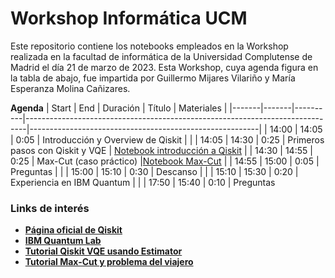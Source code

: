 # Workshop Informática UCM

Este repositorio contiene los notebooks empleados en la Workshop realizada en la facultad de informática de la Universidad Complutense de Madrid el día 21 de marzo de 2023. Esta Workshop, cuya agenda figura en la tabla de abajo, fue impartida por Guillermo Mijares Vilariño y María Esperanza Molina Cañizares.


**Agenda**
| Start | End   | Duración | Título                                                                       | Materiales                                              |
|-------|-------|----------|------------------------------------------------------------------------------|---------------------------------------------------------|
| 14:00 | 14:05 | 0:05     | Introducción y Overview de Qiskit                                            |                                                         |
| 14:05 | 14:30 | 0:25     | Primeros pasos con Qiskit y VQE                                              |       [Notebook introducción a Qiskit](Notebooks/Primeros_pasos_qiskit.ipynb)           |
| 14:30 | 14:55 | 0:25     | Max-Cut (caso práctico)                                                      |[Notebook Max-Cut](Notebooks/maxcut.ipynb)                         |
| 14:55 | 15:00 | 0:05     | Preguntas                                                                    |                                                         |
| 15:00 | 15:10 | 0:30     | Descanso                                                                     |                                                         |
| 15:10 | 15:30 | 0:20     | Experiencia en IBM Quantum                                                   |                                                         |
| 17:50 | 15:40 | 0:10     | Preguntas     


### Links de interés
- **[Página oficial de Qiskit](https://qiskit.org/)**
- **[IBM Quantum Lab](https://lab.quantum-computing.ibm.com)**
- **[Tutorial Qiskit VQE usando Estimator](https://qiskit.org/documentation/partners/qiskit_ibm_runtime/tutorials/vqe_with_estimator.html)**
- **[Tutorial Max-Cut y problema del viajero](https://qiskit.org/documentation/optimization/tutorials/06_examples_max_cut_and_tsp.html)**
